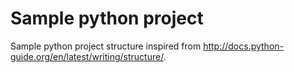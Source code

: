 # Sample python project
Sample python project structure inspired from http://docs.python-guide.org/en/latest/writing/structure/.
